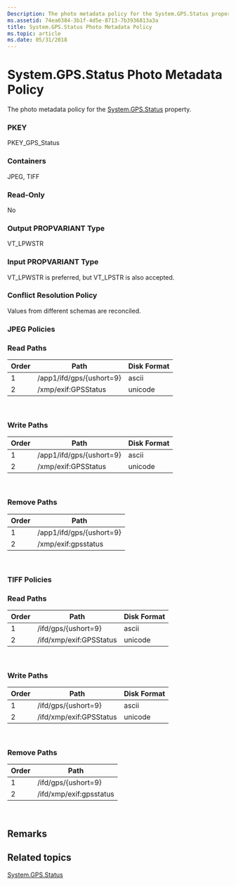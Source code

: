 ```yaml
---
Description: The photo metadata policy for the System.GPS.Status property.
ms.assetid: 74ea0384-3b1f-4d5e-8713-7b3936813a3a
title: System.GPS.Status Photo Metadata Policy
ms.topic: article
ms.date: 05/31/2018
---
```


# System.GPS.Status Photo Metadata Policy

The photo metadata policy for the [System.GPS.Status](https://msdn.microsoft.com/library/bb760590(VS.85).aspx) property.

### PKEY

PKEY\_GPS\_Status

### Containers

JPEG, TIFF

### Read-Only

No

### Output PROPVARIANT Type

VT\_LPWSTR

### Input PROPVARIANT Type

VT\_LPWSTR is preferred, but VT\_LPSTR is also accepted.

### Conflict Resolution Policy

Values from different schemas are reconciled.

### JPEG Policies

### Read Paths



| Order | Path                     | Disk Format |
|-------|--------------------------|-------------|
| 1     | /app1/ifd/gps/{ushort=9} | ascii       |
| 2     | /xmp/exif:GPSStatus      | unicode     |



 

### Write Paths



| Order | Path                     | Disk Format |
|-------|--------------------------|-------------|
| 1     | /app1/ifd/gps/{ushort=9} | ascii       |
| 2     | /xmp/exif:GPSStatus      | unicode     |



 

### Remove Paths



| Order | Path                     |
|-------|--------------------------|
| 1     | /app1/ifd/gps/{ushort=9} |
| 2     | /xmp/exif:gpsstatus      |



 

### TIFF Policies

### Read Paths



| Order | Path                    | Disk Format |
|-------|-------------------------|-------------|
| 1     | /ifd/gps/{ushort=9}     | ascii       |
| 2     | /ifd/xmp/exif:GPSStatus | unicode     |



 

### Write Paths



| Order | Path                    | Disk Format |
|-------|-------------------------|-------------|
| 1     | /ifd/gps/{ushort=9}     | ascii       |
| 2     | /ifd/xmp/exif:GPSStatus | unicode     |



 

### Remove Paths



| Order | Path                    |
|-------|-------------------------|
| 1     | /ifd/gps/{ushort=9}     |
| 2     | /ifd/xmp/exif:gpsstatus |



 

## Remarks

## Related topics

<dl> <dt>

[System.GPS.Status](https://msdn.microsoft.com/library/bb760590(VS.85).aspx)
</dt> </dl>

 

 



